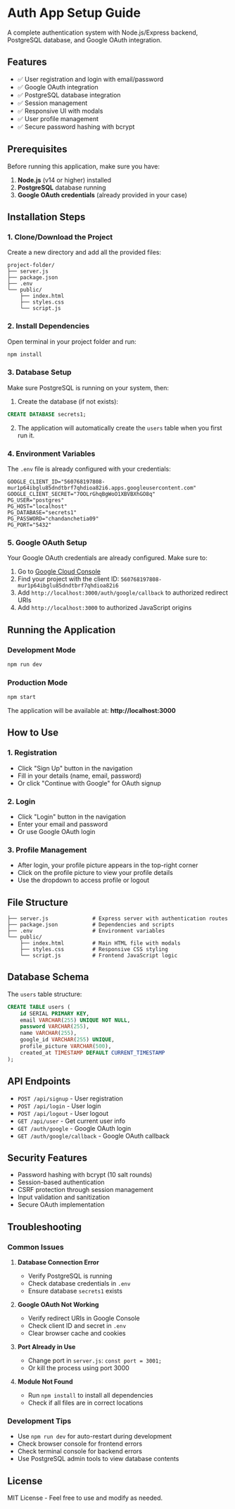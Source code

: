 # Auth App Setup Guide

A complete authentication system with Node.js/Express backend, PostgreSQL database, and Google OAuth integration.

## Features

- ✅ User registration and login with email/password
- ✅ Google OAuth integration
- ✅ PostgreSQL database integration
- ✅ Session management
- ✅ Responsive UI with modals
- ✅ User profile management
- ✅ Secure password hashing with bcrypt

## Prerequisites

Before running this application, make sure you have:

1. **Node.js** (v14 or higher) installed
2. **PostgreSQL** database running
3. **Google OAuth credentials** (already provided in your case)

## Installation Steps

### 1. Clone/Download the Project

Create a new directory and add all the provided files:

```
project-folder/
├── server.js
├── package.json
├── .env
└── public/
    ├── index.html
    ├── styles.css
    └── script.js
```

### 2. Install Dependencies

Open terminal in your project folder and run:

```bash
npm install
```

### 3. Database Setup

Make sure PostgreSQL is running on your system, then:

1. Create the database (if not exists):
```sql
CREATE DATABASE secrets1;
```

2. The application will automatically create the `users` table when you first run it.

### 4. Environment Variables

The `.env` file is already configured with your credentials:

```env
GOOGLE_CLIENT_ID="560768197808-mur1p64ibglu85dndtbrf7qhdioa82i6.apps.googleusercontent.com"
GOOGLE_CLIENT_SECRET="7OOLrGhqBgWoO1XBVBXhGO8q"
PG_USER="postgres"
PG_HOST="localhost"
PG_DATABASE="secrets1"
PG_PASSWORD="chandanchetia09"
PG_PORT="5432"
```

### 5. Google OAuth Setup

Your Google OAuth credentials are already configured. Make sure to:

1. Go to [Google Cloud Console](https://console.cloud.google.com/)
2. Find your project with the client ID: `560768197808-mur1p64ibglu85dndtbrf7qhdioa82i6`
3. Add `http://localhost:3000/auth/google/callback` to authorized redirect URIs
4. Add `http://localhost:3000` to authorized JavaScript origins

## Running the Application

### Development Mode

```bash
npm run dev
```

### Production Mode

```bash
npm start
```

The application will be available at: **http://localhost:3000**

## How to Use

### 1. Registration
- Click "Sign Up" button in the navigation
- Fill in your details (name, email, password)
- Or click "Continue with Google" for OAuth signup

### 2. Login
- Click "Login" button in the navigation
- Enter your email and password
- Or use Google OAuth login

### 3. Profile Management
- After login, your profile picture appears in the top-right corner
- Click on the profile picture to view your profile details
- Use the dropdown to access profile or logout

## File Structure

```
├── server.js              # Express server with authentication routes
├── package.json           # Dependencies and scripts
├── .env                   # Environment variables
└── public/
    ├── index.html         # Main HTML file with modals
    ├── styles.css         # Responsive CSS styling
    └── script.js          # Frontend JavaScript logic
```

## Database Schema

The `users` table structure:

```sql
CREATE TABLE users (
    id SERIAL PRIMARY KEY,
    email VARCHAR(255) UNIQUE NOT NULL,
    password VARCHAR(255),
    name VARCHAR(255),
    google_id VARCHAR(255) UNIQUE,
    profile_picture VARCHAR(500),
    created_at TIMESTAMP DEFAULT CURRENT_TIMESTAMP
);
```

## API Endpoints

- `POST /api/signup` - User registration
- `POST /api/login` - User login
- `POST /api/logout` - User logout
- `GET /api/user` - Get current user info
- `GET /auth/google` - Google OAuth login
- `GET /auth/google/callback` - Google OAuth callback

## Security Features

- Password hashing with bcrypt (10 salt rounds)
- Session-based authentication
- CSRF protection through session management
- Input validation and sanitization
- Secure OAuth implementation

## Troubleshooting

### Common Issues

1. **Database Connection Error**
   - Verify PostgreSQL is running
   - Check database credentials in `.env`
   - Ensure database `secrets1` exists

2. **Google OAuth Not Working**
   - Verify redirect URIs in Google Console
   - Check client ID and secret in `.env`
   - Clear browser cache and cookies

3. **Port Already in Use**
   - Change port in `server.js`: `const port = 3001;`
   - Or kill the process using port 3000

4. **Module Not Found**
   - Run `npm install` to install all dependencies
   - Check if all files are in correct locations

### Development Tips

- Use `npm run dev` for auto-restart during development
- Check browser console for frontend errors
- Check terminal console for backend errors
- Use PostgreSQL admin tools to view database contents

## License

MIT License - Feel free to use and modify as needed.
